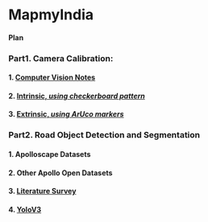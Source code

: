 # MapmyIndia
#### Plan



### Part1. Camera Calibration:

#### 1. [Computer Vision Notes](Calibration/Notes.md)
#### 2. [Intrinsic, *using checkerboard pattern*](Calibration/Intrinsic/README.md)
#### 3. [Extrinsic, *using ArUco markers*](Calibration/Extrinsic/README.md)

### Part2. Road Object Detection and Segmentation

#### 1. Apolloscape Datasets
#### 2. Other Apollo Open Datasets
#### 3. [Literature Survey](Literature/)
#### 4. [YoloV3](YoloV3/)
